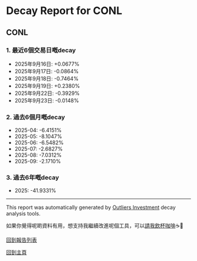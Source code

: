 # Decay Report for CONL

## CONL

### 1. 最近6個交易日嘅decay

- 2025年9月16日: +0.0677%
- 2025年9月17日: -0.0864%
- 2025年9月18日: -0.7464%
- 2025年9月19日: +0.2380%
- 2025年9月22日: -0.3929%
- 2025年9月23日: -0.0148%

### 2. 過去6個月嘅decay

- 2025-04: -6.4151%
- 2025-05: -8.1047%
- 2025-06: -6.5482%
- 2025-07: -2.6827%
- 2025-08: -7.0312%
- 2025-09: -2.1710%

### 3. 過去6年嘅decay

- 2025: -41.9331%

------------------------------
This report was automatically generated by [Outliers Investment](https://outliersecon.github.io/Outliers-Investment/) decay analysis tools.

如果你覺得呢啲資料有用，想支持我繼續改進呢個工具，可以[請我飲杯咖啡](https://buymeacoffee.com/outliersecon)☕🙏

[回到報告列表](https://outliersecon.github.io/Outliers-Investment/reports/reports_public)

[回到主頁](https://outliersecon.github.io/Outliers-Investment/)